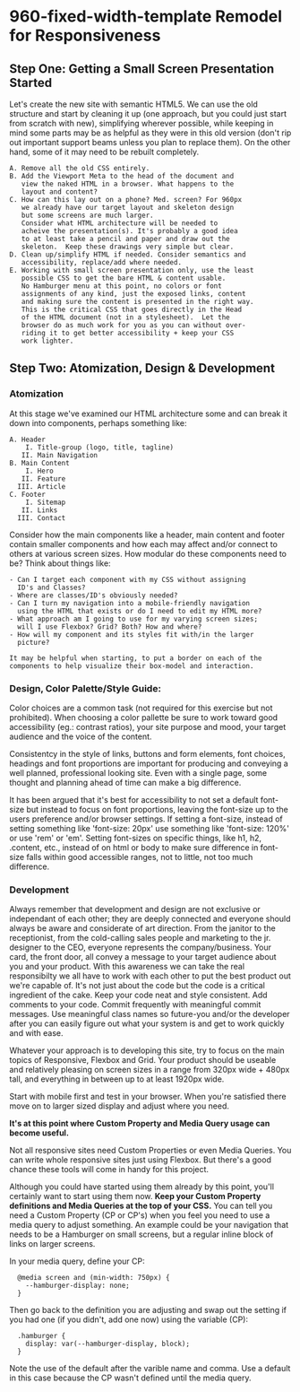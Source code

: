 # 960-fixed-width-template Remodel for Responsiveness
## Step One: Getting a Small Screen Presentation Started

  Let's create the new site with semantic HTML5.  We can use
  the old structure and start by cleaning it up (one approach,
  but you could just start from scratch with new), simplifying
  wherever possible, while keeping in mind some parts may be
  as helpful as they were in this old version (don't rip out
  important support beams unless you plan to replace them).
  On the other hand, some of it may need to be rebuilt
  completely.
  
    A. Remove all the old CSS entirely.
    B. Add the Viewport Meta to the head of the document and 
       view the naked HTML in a browser. What happens to the 
       layout and content?
    C. How can this lay out on a phone? Med. screen? For 960px
       we already have our target layout and skeleton design
       but some screens are much larger.
       Consider what HTML architecture will be needed to 
       acheive the presentation(s). It's probably a good idea
       to at least take a pencil and paper and draw out the 
       skeleton.  Keep these drawings very simple but clear.
    D. Clean up/simplify HTML if needed. Consider semantics and
       accessibility, replace/add where needed.
    E. Working with small screen presentation only, use the least
       possible CSS to get the bare HTML & content usable.
       No Hamburger menu at this point, no colors or font
       assignments of any kind, just the exposed links, content
       and making sure the content is presented in the right way.
       This is the critical CSS that goes directly in the Head
       of the HTML document (not in a stylesheet).  Let the
       browser do as much work for you as you can without over-
       riding it to get better accessibility + keep your CSS
       work lighter.
  
## Step Two: Atomization, Design & Development

  ### Atomization 

  At this stage we've examined our HTML architecture some and
  can break it down into components, perhaps something like:
    
    A. Header
        I. Title-group (logo, title, tagline) 
       II. Main Navigation
    B. Main Content
        I. Hero
       II. Feature
      III. Article
    C. Footer
        I. Sitemap
       II. Links
      III. Contact  
    
  Consider how the main components like a header, main content 
  and footer contain smaller components and how each may affect 
  and/or connect to others at various screen sizes. How modular
  do these components need to be? Think about things like:
    
    - Can I target each component with my CSS without assigning
      ID's and Classes? 
    - Where are classes/ID's obviously needed?
    - Can I turn my navigation into a mobile-friendly navigation
      using the HTML that exists or do I need to edit my HTML more?
    - What approach am I going to use for my varying screen sizes;
      will I use Flexbox? Grid? Both? How and where?
    - How will my component and its styles fit with/in the larger 
      picture?
    
    It may be helpful when starting, to put a border on each of the
    components to help visualize their box-model and interaction.

  ### Design, Color Palette/Style Guide:

  Color choices are a common task (not required for this exercise
  but not prohibited).  When choosing a color pallette be sure to
  work toward good accessibility (eg.: contrast ratios), your site
  purpose and mood, your target audience and the voice of the 
  content.

  Consistentcy in the style of links, buttons and form elements,
  font choices, headings and font proportions are important for 
  producing and conveying a well planned, professional looking
  site.  Even with a single page, some thought and planning ahead
  of time can make a big difference.

  It has been argued that it's best for accessibility to not set
  a default font-size but instead to focus on font proportions,
  leaving the font-size up to the users preference and/or browser
  settings.  If setting a font-size, instead of setting something
  like 'font-size: 20px' use something like 'font-size: 120%' or
  use 'rem' or 'em'.  Setting font-sizes on specific things, like
  h1, h2, .content, etc., instead of on html or body to make sure
  difference in font-size falls within good accessible ranges, not
  to little, not too much difference.

  ### Development

  Always remember that development and design are not exclusive or
  independant of each other; they are deeply connected and everyone
  should always be aware and considerate of art direction.  From
  the janitor to the receptionist, from the cold-calling sales
  people and marketing to the jr. designer to the CEO, everyone
  represents the company/business.  Your card, the front door, all
  convey a message to your target audience about you and your 
  product. With this awareness we can take the real responsibilty
  we all have to work with each other to put the best product out
  we're capable of. It's not just about the code but the code is
  a critical ingredient of the cake. Keep your code neat and style
  consistent. Add comments to your code. Commit frequently with
  meaningful commit messages. Use meaningful class names so 
  future-you and/or the developer after you can easily figure out 
  what your system is and get to work quickly and with ease.

  Whatever your approach is to developing this site, try to focus
  on the main topics of Responsive, Flexbox and Grid. Your product
  should be useable and relatively pleasing on screen sizes in a 
  range from 320px wide + 480px tall, and everything in between up
  to at least 1920px wide.

  Start with mobile first and test in your browser.  When you're
  satisfied there move on to larger sized display and adjust where
  you need.

  **It's at this point where Custom Property and Media
  Query usage can become useful.**

  Not all responsive sites need Custom Properties or even Media
  Queries. You can write whole responsive sites just using Flexbox. 
  But there's a good chance these tools will come in handy for this 
  project.

  Although you could have started using them already by this point,
  you'll certainly want to start using them now. **Keep your Custom
  Property definitions and Media Queries at the top of your CSS.** 
  You can tell you need a Custom Property (CP or CP's) when you 
  feel you need to use a media query to adjust something.  An 
  example could be your navigation that needs to be a Hamburger on
  small screens, but a regular inline block of links on larger
  screens.

  In your media query, define your CP:

      @media screen and (min-width: 750px) {
        --hamburger-display: none;
      } 

  Then go back to the definition you are adjusting and swap out the
  setting if you had one (if you didn't, add one now) using the 
  variable (CP):

      .hamburger {
        display: var(--hamburger-display, block);
      }

  Note the use of the default after the varible name and comma. Use
  a default in this case because the CP wasn't defined until the
  media query.





